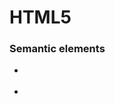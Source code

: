 # HTML5

### Semantic elements

- <nav/>
- <title/>
- <header/>
- <article/>
- <section/>
- <aside/>
- <figure/>
- <dialog/>
- <footer/>

Makes reading html much cleaner and easier to scan to appropriate sections.


### Added Attributes
*Ones I found useful so far (biased)*

####Custom 'data-' attributes.

Great way to store data on an element.
Recently used this bad boy to resort an array of removed elements and re-attach them to the dom

`<div id ='html5Container' data-coolness='very' ><h1>yatta yatta</h1></div>`

Accessible with css like so...

`[data-coolness]='very' {
  color: '#ff69b4'
  }`

   or javascript magic
```javascript
var targetElem = document.getElementById("html5Container");
var isHowCool = targetElem.getAttribute('coolness');```

Yes, you can have multiple.

#### contenteditable(boolean value)

`<p contenteditable="true">I can be edited!<p>`

#### background
Add an image directly to the background of an element, splash in some style, botta-bing you got a pretty/well sized background.
**Lots of other styling attributes as well**

#### draggable
Make your UI more interactive. Buttons are cool, but dragging a element to a container for input could be really neat. (Build your own pizza, quiz/matching games, editing a shopping cart...)

#### spellcheck
Yeah... That might be handy..

### WebWorkers
#### Helllllo Threading

Run script asynchronously after the file loads. If it fails to load, it dies silently. Goodbye unresponsive script message... Want a thing to be awesome? -> Make your thing a progressive web app... (https://developers.google.com/web/progressive-web-apps/)

## Some other changes that might be helpful to know...
  *Tags can be uppercase now.
  *Attributes values dont have to be surrounded with quotes.
  *Don't need to close empty tags (but.. you totally still should)
  *'type' on your script/style tag is no longer needed.
